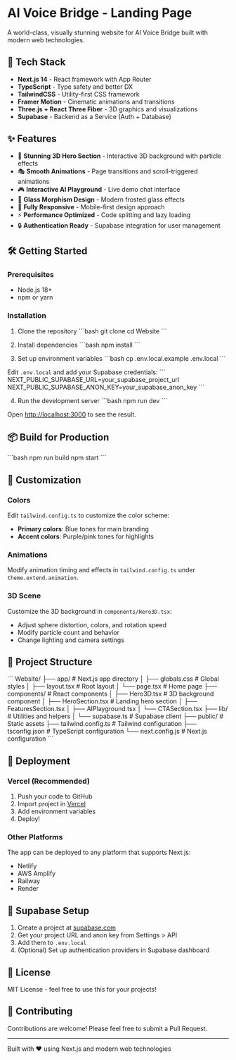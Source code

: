 # AI Voice Bridge - Landing Page

A world-class, visually stunning website for AI Voice Bridge built with modern web technologies.

## 🚀 Tech Stack

- **Next.js 14** - React framework with App Router
- **TypeScript** - Type safety and better DX
- **TailwindCSS** - Utility-first CSS framework
- **Framer Motion** - Cinematic animations and transitions
- **Three.js + React Three Fiber** - 3D graphics and visualizations
- **Supabase** - Backend as a Service (Auth + Database)

## ✨ Features

- 🎨 **Stunning 3D Hero Section** - Interactive 3D background with particle effects
- 🎭 **Smooth Animations** - Page transitions and scroll-triggered animations
- 🎮 **Interactive AI Playground** - Live demo chat interface
- 💎 **Glass Morphism Design** - Modern frosted glass effects
- 📱 **Fully Responsive** - Mobile-first design approach
- ⚡ **Performance Optimized** - Code splitting and lazy loading
- 🔒 **Authentication Ready** - Supabase integration for user management

## 🛠️ Getting Started

### Prerequisites

- Node.js 18+
- npm or yarn

### Installation

1. Clone the repository
\`\`\`bash
git clone <repository-url>
cd Website
\`\`\`

2. Install dependencies
\`\`\`bash
npm install
\`\`\`

3. Set up environment variables
\`\`\`bash
cp .env.local.example .env.local
\`\`\`

Edit `.env.local` and add your Supabase credentials:
\`\`\`
NEXT_PUBLIC_SUPABASE_URL=your_supabase_project_url
NEXT_PUBLIC_SUPABASE_ANON_KEY=your_supabase_anon_key
\`\`\`

4. Run the development server
\`\`\`bash
npm run dev
\`\`\`

Open [http://localhost:3000](http://localhost:3000) to see the result.

## 📦 Build for Production

\`\`\`bash
npm run build
npm start
\`\`\`

## 🎨 Customization

### Colors

Edit `tailwind.config.ts` to customize the color scheme:
- **Primary colors**: Blue tones for main branding
- **Accent colors**: Purple/pink tones for highlights

### Animations

Modify animation timing and effects in `tailwind.config.ts` under `theme.extend.animation`.

### 3D Scene

Customize the 3D background in `components/Hero3D.tsx`:
- Adjust sphere distortion, colors, and rotation speed
- Modify particle count and behavior
- Change lighting and camera settings

## 📝 Project Structure

\`\`\`
Website/
├── app/                  # Next.js app directory
│   ├── globals.css      # Global styles
│   ├── layout.tsx       # Root layout
│   └── page.tsx         # Home page
├── components/          # React components
│   ├── Hero3D.tsx      # 3D background component
│   ├── HeroSection.tsx # Landing hero section
│   ├── FeaturesSection.tsx
│   ├── AIPlayground.tsx
│   └── CTASection.tsx
├── lib/                # Utilities and helpers
│   └── supabase.ts    # Supabase client
├── public/            # Static assets
├── tailwind.config.ts # Tailwind configuration
├── tsconfig.json      # TypeScript configuration
└── next.config.js     # Next.js configuration
\`\`\`

## 🚀 Deployment

### Vercel (Recommended)

1. Push your code to GitHub
2. Import project in [Vercel](https://vercel.com)
3. Add environment variables
4. Deploy!

### Other Platforms

The app can be deployed to any platform that supports Next.js:
- Netlify
- AWS Amplify
- Railway
- Render

## 🔐 Supabase Setup

1. Create a project at [supabase.com](https://supabase.com)
2. Get your project URL and anon key from Settings > API
3. Add them to `.env.local`
4. (Optional) Set up authentication providers in Supabase dashboard

## 📄 License

MIT License - feel free to use this for your projects!

## 🤝 Contributing

Contributions are welcome! Please feel free to submit a Pull Request.

---

Built with ❤️ using Next.js and modern web technologies
